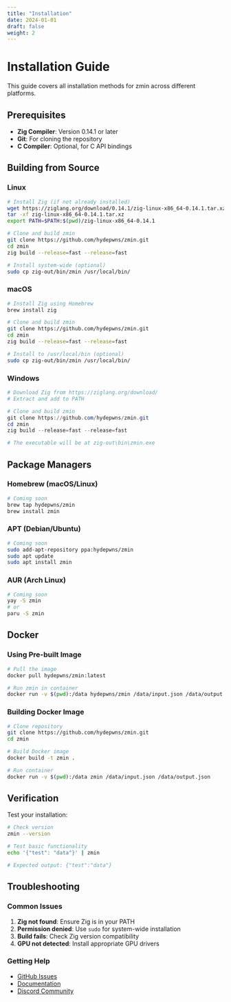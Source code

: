 ```yaml
---
title: "Installation"
date: 2024-01-01
draft: false
weight: 2
---
```


# Installation Guide

This guide covers all installation methods for zmin across different platforms.

## Prerequisites

- **Zig Compiler**: Version 0.14.1 or later
- **Git**: For cloning the repository
- **C Compiler**: Optional, for C API bindings

## Building from Source

### Linux

```bash
# Install Zig (if not already installed)
wget https://ziglang.org/download/0.14.1/zig-linux-x86_64-0.14.1.tar.xz
tar -xf zig-linux-x86_64-0.14.1.tar.xz
export PATH=$PATH:$(pwd)/zig-linux-x86_64-0.14.1

# Clone and build zmin
git clone https://github.com/hydepwns/zmin.git
cd zmin
zig build --release=fast --release=fast

# Install system-wide (optional)
sudo cp zig-out/bin/zmin /usr/local/bin/
```

### macOS

```bash
# Install Zig using Homebrew
brew install zig

# Clone and build zmin
git clone https://github.com/hydepwns/zmin.git
cd zmin
zig build --release=fast --release=fast

# Install to /usr/local/bin (optional)
sudo cp zig-out/bin/zmin /usr/local/bin/
```

### Windows

```powershell
# Download Zig from https://ziglang.org/download/
# Extract and add to PATH

# Clone and build zmin
git clone https://github.com/hydepwns/zmin.git
cd zmin
zig build --release=fast --release=fast

# The executable will be at zig-out\bin\zmin.exe
```

## Package Managers

### Homebrew (macOS/Linux)

```bash
# Coming soon
brew tap hydepwns/zmin
brew install zmin
```

### APT (Debian/Ubuntu)

```bash
# Coming soon
sudo add-apt-repository ppa:hydepwns/zmin
sudo apt update
sudo apt install zmin
```

### AUR (Arch Linux)

```bash
# Coming soon
yay -S zmin
# or
paru -S zmin
```

## Docker

### Using Pre-built Image

```bash
# Pull the image
docker pull hydepwns/zmin:latest

# Run zmin in container
docker run -v $(pwd):/data hydepwns/zmin /data/input.json /data/output.json
```

### Building Docker Image

```bash
# Clone repository
git clone https://github.com/hydepwns/zmin.git
cd zmin

# Build Docker image
docker build -t zmin .

# Run container
docker run -v $(pwd):/data zmin /data/input.json /data/output.json
```

## Verification

Test your installation:

```bash
# Check version
zmin --version

# Test basic functionality
echo '{"test": "data"}' | zmin

# Expected output: {"test":"data"}
```

## Troubleshooting

### Common Issues

1. **Zig not found**: Ensure Zig is in your PATH
2. **Permission denied**: Use `sudo` for system-wide installation
3. **Build fails**: Check Zig version compatibility
4. **GPU not detected**: Install appropriate GPU drivers

### Getting Help

- [GitHub Issues](https://github.com/hydepwns/zmin/issues)
- [Documentation](/docs/)
- [Discord Community](https://discord.gg/zmin)
